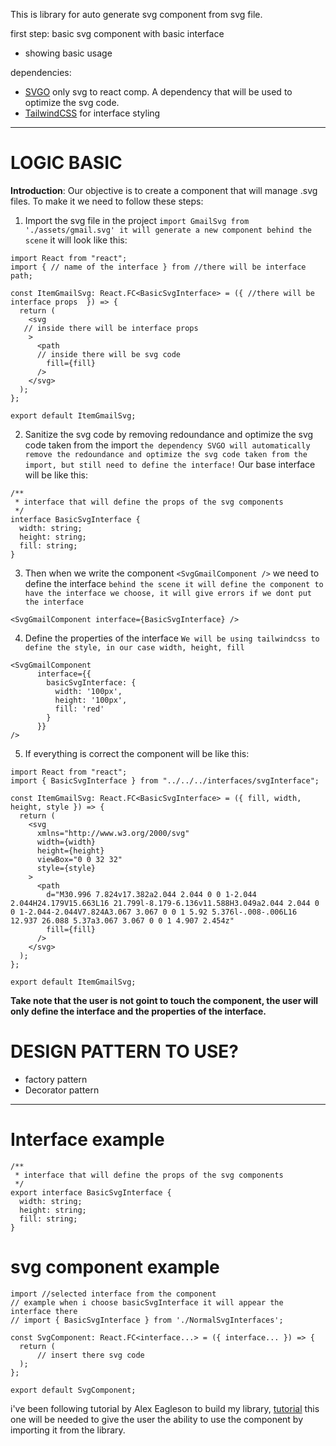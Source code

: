 This is library for auto generate svg component from svg file.

first step: basic svg component with basic interface
- showing basic usage

dependencies:
- [SVGO](https://github.com/svg/svgo) only svg to react comp. A dependency that will be used to optimize the svg code.
- [TailwindCSS](https://tailwindcss.com/) for interface styling


---
# LOGIC BASIC
**Introduction**: Our objective is to create a component that will manage .svg files.
To make it we need to follow these steps:

1. Import the svg file in the project `import GmailSvg from './assets/gmail.svg' it will generate a new component behind the scene` it will look like this:
```tsx
import React from "react";
import { // name of the interface } from //there will be interface path;

const ItemGmailSvg: React.FC<BasicSvgInterface> = ({ //there will be interface props  }) => {
  return (
    <svg
   // inside there will be interface props
    >
      <path
      // inside there will be svg code
        fill={fill}
      />
    </svg>
  );
};

export default ItemGmailSvg;
```

2. Sanitize the svg code by removing redoundance and optimize the svg code taken from the import `the dependency SVGO will automatically remove the redoundance and optimize the svg code taken from the import, but still need to define the interface!`
Our base interface will be like this:
```tsx
/**
 * interface that will define the props of the svg components
 */
interface BasicSvgInterface {
  width: string;
  height: string;
  fill: string;
}
```

3. Then when we write the component `<SvgGmailComponent />` we need to define the interface `behind the scene it will define the component to have the interface we choose, it will give errors if we dont put the interface`
```tsx
<SvgGmailComponent interface={BasicSvgInterface} />
```

4. Define the properties of the interface `We will be using tailwindcss to define the style, in our case width, height, fill`
```tsx
<SvgGmailComponent 
      interface={{
        basicSvgInterface: {
          width: '100px', 
          height: '100px', 
          fill: 'red' 
        }
      }} 
/>
```

5. If everything is correct the component will be like this:
```tsx
import React from "react";
import { BasicSvgInterface } from "../../../interfaces/svgInterface";

const ItemGmailSvg: React.FC<BasicSvgInterface> = ({ fill, width, height, style }) => {
  return (
    <svg
      xmlns="http://www.w3.org/2000/svg"
      width={width}
      height={height}
      viewBox="0 0 32 32"
      style={style}
    >
      <path
        d="M30.996 7.824v17.382a2.044 2.044 0 0 1-2.044 2.044H24.179V15.663L16 21.799l-8.179-6.136v11.588H3.049a2.044 2.044 0 0 1-2.044-2.044V7.824A3.067 3.067 0 0 1 5.92 5.376l-.008-.006L16 12.937 26.088 5.37a3.067 3.067 0 0 1 4.907 2.454z"
        fill={fill}
      />
    </svg>
  );
};

export default ItemGmailSvg;
```

**Take note that the user is not goint to touch the component, the user will only define the interface and the properties of the interface.**

# DESIGN PATTERN TO USE?
- factory pattern
- Decorator pattern
---


# Interface example
```tsx
/**
 * interface that will define the props of the svg components
 */
export interface BasicSvgInterface {
  width: string;
  height: string;
  fill: string;
}
```
# svg component example
```tsx
import //selected interface from the component
// example when i choose basicSvgInterface it will appear the interface there
// import { BasicSvgInterface } from './NormalSvgInterfaces';

const SvgComponent: React.FC<interface...> = ({ interface... }) => {
  return (
      // insert there svg code
  );
};

export default SvgComponent;
```


i've been following tutorial by Alex Eagleson to build my library, [tutorial](https://www.youtube.com/watch?v=c6eP0LKzGrQe)
this one will be needed to give the user the ability to use the component by importing it from the library.